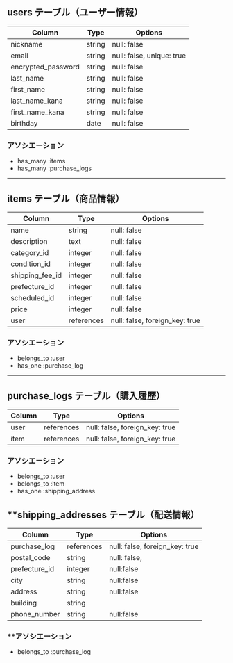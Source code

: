 

## users テーブル（ユーザー情報）

| Column             | Type    | Options                   |
|--------------------|--------|---------------------------|
| nickname          | string  | null: false              |
| email             | string  | null: false, unique: true |
| encrypted_password | string  | null: false              |
| last_name          | string  | null: false              |
| first_name         | string  | null: false              |
| last_name_kana     | string  | null: false              |
| first_name_kana    | string  | null: false              |
| birthday           | date    | null: false              |

### アソシエーション
- has_many :items
- has_many :purchase_logs

---

##  items テーブル（商品情報）

| Column            | Type      | Options                        |
|-------------------|-----------|--------------------------------|
| name             | string     | null: false                   |
| description      | text       | null: false                   |
| category_id      | integer    | null: false                   |
| condition_id     | integer    | null: false                   |
| shipping_fee_id  | integer    | null: false                   |
| prefecture_id    | integer    | null: false                   |
| scheduled_id     | integer    | null: false                   |
| price            | integer    | null: false                   |
| user            | references | null: false, foreign_key: true |

### アソシエーション
- belongs_to :user
- has_one :purchase_log

---

##  purchase_logs テーブル（購入履歴）


| Column        | Type       | Options                        |
|--------------|-----------|--------------------------------|
| user         | references | null: false, foreign_key: true |
| item         | references | null: false, foreign_key: true |


### アソシエーション
- belongs_to :user
- belongs_to :item
- has_one :shipping_address

## **shipping_addresses テーブル（配送情報）

| Column        | Type       | Options                        |
|--------------|-----------|--------------------------------|
| purchase_log       | references | null: false, foreign_key: true |
| postal_code        | string | null: false,  |
| prefecture_id      | integer     | null:false                   |
| city               | string      | null:false                   |
| address            | string      | null:false                   |
| building           |string       |                              |
| phone_number       | string      |   null:false                 |

### **アソシエーション
- belongs_to :purchase_log